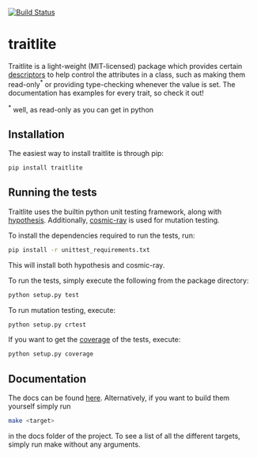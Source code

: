 [![Build Status](https://travis-ci.org/lejar/traitlite.svg?branch=master)](https://travis-ci.org/lejar/traitlite)

# traitlite

Traitlite is a light-weight (MIT-licensed) package which provides certain [descriptors](https://docs.python.org/3/howto/descriptor.html) to help control the attributes in a class, such as making them read-only<sup>\*</sup> or providing type-checking whenever the value is set. The documentation has examples for every trait, so check it out!

<sup>\*</sup> well, as read-only as you can get in python

## Installation

The easiest way to install traitlite is through pip:

```bash
pip install traitlite
```

## Running the tests

Traitlite uses the builtin python unit testing framework, along with [hypothesis](https://hypothesis.works/). Additionally, [cosmic-ray](https://github.com/sixty-north/cosmic-ray) is used for mutation testing.

To install the dependencies required to run the tests, run:
```bash
pip install -r unittest_requirements.txt
```
This will install both hypothesis and cosmic-ray.

To run the tests, simply execute the following from the package directory:

```bash
python setup.py test
```

To run mutation testing, execute:
```bash
python setup.py crtest
```

If you want to get the [coverage](https://github.com/nedbat/coveragepy) of the tests, execute:

```bash
python setup.py coverage
```

## Documentation

The docs can be found [here](https://traitlite.readthedocs.io/en/latest/). Alternatively, if you want to build them yourself simply run

```bash
make <target>
```
in the docs folder of the project. To see a list of all the different targets, simply run make without any arguments.
